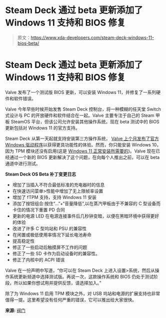 # Steam Deck 通过 beta 更新添加了 Windows 11 支持和 BIOS 修复

> 原文：<https://www.xda-developers.com/steam-deck-windows-11-bios-beta/>

# Steam Deck 通过 beta 更新添加了 Windows 11 支持和 BIOS 修复

Valve 发布了一个测试版 BIOS 更新，可以安装 Windows 11，并修复了一系列硬件和软件错误。

Valve 今年早些时候开始发售 Steam Deck 控制台，将一种模糊的任天堂 Switch 式设计与 PC 的开放硬件和软件结合在一起。Valve 主要专注于自己的 Steam 甲板 SteamOS 平台，但该公司允许安装其他操作系统，现在 beta 测试中的 BIOS 更新包括对 Windows 11 的官方支持。

Steam Deck 从第一天起就支持安装第三方操作系统， [Valve 上个月发布了官方 Windows 驱动程序](https://www.xda-developers.com/steam-deck-windows/)以获得更具功能性的体验。然而，你只能安装 Windows 10，因为 TPM 模块还没有启用(这是 [Windows 11 正常安装所需要的](https://www.xda-developers.com/how-to-check-pc-tpm-windows-11-upgrade/))。Valve 现在已经通过一个新的 BIOS 更新解决了这个问题，在向每个人推出之前，可以在 beta 通道中进行测试。

**Steam Deck OS Beta 补丁变更日志**

*   增加了当插入不符合最低标准的充电器时的信息
*   在快速访问菜单>性能中增加了无上限帧率设置
*   增加了 fTPM 支持，支持 Windows 11 安装
*   添加了按钮组合:按住“...”+“音量降低”,以在蒸汽甲板由于不兼容的 C 型设备而卡住的情况下重置 PD 合同
*   更新的电源 LED 在电源连接事件后几秒钟变暗，以便在黑暗环境中获得更好的体验
*   改进了许多 C 型坞站和 PSU 的兼容性
*   在闲置或极低使用率情况下延长电池寿命
*   提高稳定性
*   修正了一些启动后触摸屏不工作的问题
*   修正了一些 SD 卡作为启动设备时的兼容性。
*   修正了内核中的 ACPI 错误

Valve 在一份声明中写道，“你可以在 Steam Deck 上进入设置>系统，然后从操作系统更新频道中选择测试版。再说一次，这款操作系统和 BIOS 仍处于测试阶段，所以如果你想试用并提供反馈，请选择加入。”

除了为 Windows 11 启用 TPM 模块之外，对 USB 坞站和电源的扩展支持也非常值得一提。这里希望没有任何严重的错误，它可以推出给大家很快。

**来源:** [阀门](https://steamcommunity.com/app/1675200/discussions/0/3267931984799445343)